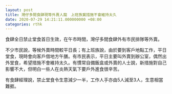 ```yaml
---
layout: post
title: 灣仔多間食肆現等外賣人龍　上班族冀措施不會維持太久
date: 2020-07-29 14:21:11.000000000 +08:00
categories: rthk
---
```


食肆全日禁止堂食首日生效，在午巿時間，灣仔多間食肆外有巿民排隊等外賣。

不少巿民說，等候外賣時間較平日長；有上班族說，由於要到客戶地點工作，平日堂食，現時會向客戶借地方午膳。有巿民表示，平日主要叫外賣到辦公室，偶然出外堂食，希望措施不會維持太久。有慣常自備飯盒或外賣的人士說，新措施對自己影響不大，但明白一些人在炎熱天氣下要戶外進食很辛苦。

有食肆經理說，禁止堂食令生意減少一半，工作人手亦由5人減至3人，生意相當難捱。
